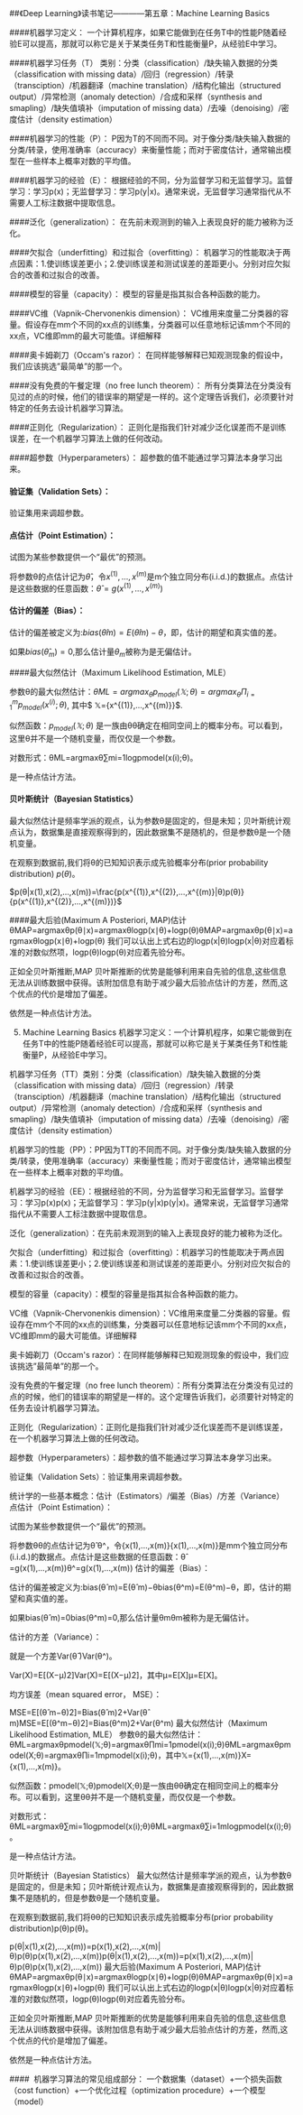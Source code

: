 ##《Deep Learning》读书笔记————第五章：Machine Learning Basics



####机器学习定义：
一个计算机程序，如果它能做到在任务T中的性能P随着经验E可以提高，那就可以称它是关于某类任务T和性能衡量P，从经验E中学习。

####机器学习任务（T）
类别：分类（classification）/缺失输入数据的分类（classification with missing data）/回归（regression）/转录（transciption）/机器翻译（machine translation）/结构化输出（structured output）/异常检测（anomaly detection）/合成和采样（synthesis and smapling）/缺失值填补（imputation of missing data）/去噪（denoising）/密度估计（density estimation）

####机器学习的性能（P）：
P因为T的不同而不同。对于像分类/缺失输入数据的分类/转录，使用准确率（accuracy）来衡量性能；而对于密度估计，通常输出模型在一些样本上概率对数的平均值。

####机器学习的经验（E）：
根据经验的不同，分为监督学习和无监督学习。监督学习：学习p(x)；无监督学习：学习p(y|x)。通常来说，无监督学习通常指代从不需要人工标注数据中提取信息。

####泛化（generalization）：
在先前未观测到的输入上表现良好的能力被称为泛化。

####欠拟合（underfitting）和过拟合（overfitting）：
机器学习的性能取决于两点因素：1.使训练误差更小；2.使训练误差和测试误差的差距更小。分别对应欠拟合的改善和过拟合的改善。

####模型的容量（capacity）：
模型的容量是指其拟合各种函数的能力。

####VC维（Vapnik-Chervonenkis dimension）：
VC维用来度量二分类器的容量。假设存在mm个不同的xx点的训练集，分类器可以任意地标记该mm个不同的xx点，VC维即mm的最大可能值。详细解释

####奥卡姆剃刀（Occam's razor）：
在同样能够解释已知观测现象的假设中，我们应该挑选”最简单”的那一个。

####没有免费的午餐定理（no free lunch theorem）：
所有分类算法在分类没有见过的点的时候，他们的错误率的期望是一样的。这个定理告诉我们，必须要针对特定的任务去设计机器学习算法。

####正则化（Regularization）：
正则化是指我们针对减少泛化误差而不是训练误差，在一个机器学习算法上做的任何改动。

####超参数（Hyperparameters）：
超参数的值不能通过学习算法本身学习出来。

#### 验证集（Validation Sets）：
验证集用来调超参数。


#### 点估计（Point Estimation）：

试图为某些参数提供一个“最优”的预测。

将参数θ的点估计记为$θ$̂，令${x^{(1)},...,x^{(m)}}$是m个独立同分布(i.i.d.)的数据点。点估计是这些数据的任意函数：$θ̂ =g(x^{(1)},...,x^{(m)})$

#### 估计的偏差（Bias）：

估计的偏差被定义为:$bias(θ̂ m)=E(θ̂ m)−θ$，即，估计的期望和真实值的差。

如果$bias(θ̂_m)=0$,那么估计量$θ_m$被称为是无偏估计。

####最大似然估计（Maximum Likelihood Estimation, MLE）

参数θ的最大似然估计：$θML=argmax_θ p_{model}(𝕏;θ)=argmax_θ \Pi^m_{i=1}p_{model}(x^{(i)};θ)$, 其中$ 𝕏={x^{(1)},...,x^{(m)}}$.

似然函数：$p_{model}(𝕏;θ)$ 是一族由θθ确定在相同空间上的概率分布。可以看到，这里θ并不是一个随机变量，而仅仅是一个参数。

对数形式：θML=argmaxθ∑mi=1logpmodel(x(i);θ)。

是一种点估计方法。

#### 贝叶斯统计（Bayesian Statistics）

最大似然估计是频率学派的观点，认为参数θ是固定的，但是未知；贝叶斯统计观点认为，数据集是直接观察得到的，因此数据集不是随机的，但是参数θ是一个随机变量。

在观察到数据前,我们将θ的已知知识表示成先验概率分布(prior probability distribution) $p(θ)$。

$p(θ|x(1),x(2),...,x(m))=\frac{p(x^{(1)},x^{(2)},...,x^{(m)}|θ)p(θ)}{p(x^{(1)},x^{(2)},...,x^{(m)})}$

####最大后验(Maximum A Posteriori, MAP)估计
θMAP=argmaxθp(θ∣x)=argmaxθlogp(x∣θ)+logp(θ)θMAP=argmaxθp(θ∣x)=argmaxθlogp(x∣θ)+logp(θ)
我们可以认出上式右边的logp(x|θ)logp(x|θ)对应着标准的对数似然项，logp(θ)logp(θ)对应着先验分布。

正如全贝叶斯推断,MAP 贝叶斯推断的优势是能够利用来自先验的信息,这些信息无法从训练数据中获得。该附加信息有助于减少最大后验点估计的方差，然而,这个优点的代价是增加了偏差。

依然是一种点估计方法。


5. Machine Learning Basics
机器学习定义：一个计算机程序，如果它能做到在任务T中的性能P随着经验E可以提高，那就可以称它是关于某类任务T和性能衡量P，从经验E中学习。

机器学习任务（TT）类别：分类（classification）/缺失输入数据的分类（classification with missing data）/回归（regression）/转录（transciption）/机器翻译（machine translation）/结构化输出（structured output）/异常检测（anomaly detection）/合成和采样（synthesis and smapling）/缺失值填补（imputation of missing data）/去噪（denoising）/密度估计（density estimation）

机器学习的性能（PP）：PP因为TT的不同而不同。对于像分类/缺失输入数据的分类/转录，使用准确率（accuracy）来衡量性能；而对于密度估计，通常输出模型在一些样本上概率对数的平均值。

机器学习的经验（EE）：根据经验的不同，分为监督学习和无监督学习。监督学习：学习p(x)p(x)；无监督学习：学习p(y|x)p(y|x)。通常来说，无监督学习通常指代从不需要人工标注数据中提取信息。

泛化（generalization）：在先前未观测到的输入上表现良好的能力被称为泛化。

欠拟合（underfitting）和过拟合（overfitting）：机器学习的性能取决于两点因素：1.使训练误差更小；2.使训练误差和测试误差的差距更小。分别对应欠拟合的改善和过拟合的改善。

模型的容量（capacity）：模型的容量是指其拟合各种函数的能力。

VC维（Vapnik-Chervonenkis dimension）：VC维用来度量二分类器的容量。假设存在mm个不同的xx点的训练集，分类器可以任意地标记该mm个不同的xx点，VC维即mm的最大可能值。详细解释

奥卡姆剃刀（Occam's razor）：在同样能够解释已知观测现象的假设中，我们应该挑选”最简单”的那一个。

没有免费的午餐定理（no free lunch theorem）：所有分类算法在分类没有见过的点的时候，他们的错误率的期望是一样的。这个定理告诉我们，必须要针对特定的任务去设计机器学习算法。

正则化（Regularization）：正则化是指我们针对减少泛化误差而不是训练误差，在一个机器学习算法上做的任何改动。

超参数（Hyperparameters）：超参数的值不能通过学习算法本身学习出来。

验证集（Validation Sets）：验证集用来调超参数。

统计学的一些基本概念：估计（Estimators）/偏差（Bias）/方差（Variance）
点估计（Point Estimation）：

试图为某些参数提供一个“最优”的预测。

将参数θθ的点估计记为θ̂ θ^，令{x(1),...,x(m)}{x(1),...,x(m)}是mm个独立同分布(i.i.d.)的数据点。点估计是这些数据的任意函数：θ̂ =g(x(1),...,x(m))θ^=g(x(1),...,x(m))
估计的偏差（Bias）：

估计的偏差被定义为:bias(θ̂ m)=E(θ̂ m)−θbias(θ^m)=E(θ^m)−θ，即，估计的期望和真实值的差。

如果bias(θ̂ m)=0bias(θ^m)=0,那么估计量θmθm被称为是无偏估计。

估计的方差（Variance）：

就是一个方差Var(θ̂ )Var(θ^)。

Var(X)=E[(X−μ)2]Var(X)=E[(X−μ)2]，其中μ=E[X]μ=E[X]。

均方误差（mean squared error， MSE）：

MSE=E[(θ̂ m−θ)2]=Bias(θ̂ m)2+Var(θ̂ m)MSE=E[(θ^m−θ)2]=Bias(θ^m)2+Var(θ^m)
最大似然估计（Maximum Likelihood Estimation, MLE）
参数θ的最大似然估计：θML=argmaxθpmodel(𝕏;θ)=argmaxθ∏mi=1pmodel(x(i);θ)θML=argmaxθpmodel(X;θ)=argmaxθ∏i=1mpmodel(x(i);θ)，其中𝕏={x(1),...,x(m)}X={x(1),...,x(m)}。

似然函数：pmodel(𝕏;θ)pmodel(X;θ)是一族由θθ确定在相同空间上的概率分布。可以看到，这里θθ并不是一个随机变量，而仅仅是一个参数。

对数形式：θML=argmaxθ∑mi=1logpmodel(x(i);θ)θML=argmaxθ∑i=1mlogpmodel(x(i);θ)。

是一种点估计方法。

贝叶斯统计（Bayesian Statistics）
最大似然估计是频率学派的观点，认为参数θ是固定的，但是未知；贝叶斯统计观点认为，数据集是直接观察得到的，因此数据集不是随机的，但是参数θ是一个随机变量。

在观察到数据前,我们将θθ的已知知识表示成先验概率分布(prior probability distribution)p(θ)p(θ)。

p(θ|x(1),x(2),...,x(m))=p(x(1),x(2),...,x(m)|θ)p(θ)p(x(1),x(2),...,x(m))p(θ|x(1),x(2),...,x(m))=p(x(1),x(2),...,x(m)|θ)p(θ)p(x(1),x(2),...,x(m))
最大后验(Maximum A Posteriori, MAP)估计
θMAP=argmaxθp(θ∣x)=argmaxθlogp(x∣θ)+logp(θ)θMAP=argmaxθp(θ∣x)=argmaxθlogp(x∣θ)+logp(θ)
我们可以认出上式右边的logp(x|θ)logp(x|θ)对应着标准的对数似然项，logp(θ)logp(θ)对应着先验分布。

正如全贝叶斯推断,MAP 贝叶斯推断的优势是能够利用来自先验的信息,这些信息无法从训练数据中获得。该附加信息有助于减少最大后验点估计的方差，然而,这个优点的代价是增加了偏差。

依然是一种点估计方法。

####  机器学习算法的常见组成部分：
一个数据集（dataset）+一个损失函数（cost function）+一个优化过程（optimization procedure）+一个模型（model）
